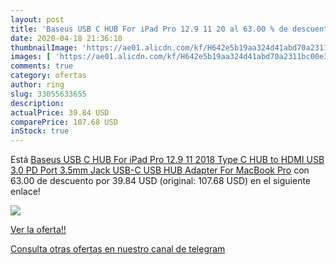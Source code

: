 ```yaml
---
layout: post
title: 'Baseus USB C HUB For iPad Pro 12.9 11 20 al 63.00 % de descuento'
date: 2020-04-18 21:36:10
thumbnailImage: 'https://ae01.alicdn.com/kf/H642e5b19aa324d41abd70a2311bc00e3X/Baseus-USB-C-HUB-For-iPad-Pro-12-9-11-2018-Type-C-HUB-to-HDMI.jpg_350x350._SL200_.jpg'
images: [ 'https://ae01.alicdn.com/kf/H642e5b19aa324d41abd70a2311bc00e3X/Baseus-USB-C-HUB-For-iPad-Pro-12-9-11-2018-Type-C-HUB-to-HDMI.jpg_350x350._SL200_.jpg' ]
comments: true
category: ofertas
author: ring
slug: 33055633655
description:
actualPrice: 39.84 USD
comparePrice: 107.68 USD
inStock: true
---
```


Está [Baseus USB C HUB For iPad Pro 12.9 11 2018 Type C HUB to HDMI USB 3.0 PD Port 3.5mm Jack USB-C USB HUB Adapter For MacBook Pro](https://www.amazon.com/dp/33055633655/?tag=redken08-20) con 63.00 de descuento por 39.84 USD (original: 107.68 USD) en el siguiente enlace!

[![](https://ae01.alicdn.com/kf/H642e5b19aa324d41abd70a2311bc00e3X/Baseus-USB-C-HUB-For-iPad-Pro-12-9-11-2018-Type-C-HUB-to-HDMI.jpg_350x350._SL200_.jpg)](https://www.amazon.com/dp/33055633655/?tag=redken08-20)

[Ver la oferta!!](https://www.amazon.com/dp/33055633655/?tag=redken08-20)

[Consulta otras ofertas en nuestro canal de telegram](https://t.me/s/ofertas25)
